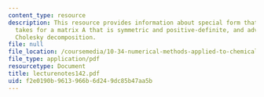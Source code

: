 ```yaml
---
content_type: resource
description: This resource provides information about special form that LU decomposition
  takes for a matrix A that is symmetric and positive-definite, and advantages of
  Cholesky decomposition.
file: null
file_location: /coursemedia/10-34-numerical-methods-applied-to-chemical-engineering-fall-2005/f2e0190b9613966b6d249dc85b47aa5b_lecturenotes142.pdf
file_type: application/pdf
resourcetype: Document
title: lecturenotes142.pdf
uid: f2e0190b-9613-966b-6d24-9dc85b47aa5b
---
```

